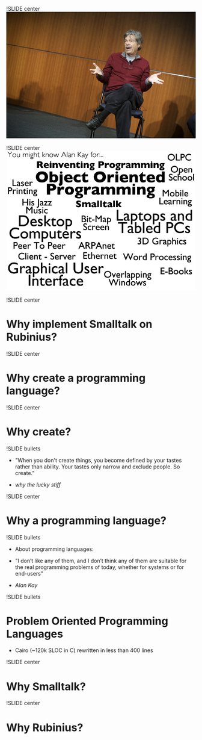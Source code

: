 !SLIDE center
![Alan Kay](alankay.jpg)

!SLIDE center
![You might know Alan Kay for...](alankay2.jpg)

!SLIDE center
# Why implement Smalltalk on Rubinius? #

!SLIDE center
# Why create a programming language? #


!SLIDE center
# Why create? #

!SLIDE bullets

* "When you don't create things, you become defined by your tastes rather than
  ability. Your tastes only narrow and exclude people. So create."

* *why the lucky stiff*

!SLIDE center
# Why a programming language? #

!SLIDE bullets

* About programming languages:

* "I don’t like any of them, and I don’t think any
  of them are suitable for the real programming problems of today, whether for
  systems or for end-users"

* *Alan Kay*

!SLIDE bullets
# Problem Oriented Programming Languages #

* Cairo (~120k SLOC in C) rewritten in less than 400 lines

!SLIDE center
# Why Smalltalk? #

!SLIDE center
# Why Rubinius? #
